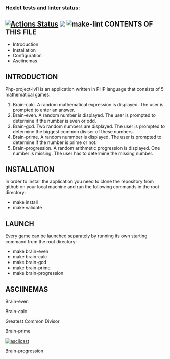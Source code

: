 ### Hexlet tests and linter status:
[![Actions Status](https://github.com/Ideriglazov/php-project-lvl1/workflows/hexlet-check/badge.svg)](https://github.com/Ideriglazov/php-project-lvl1/actions)
<a href="https://codeclimate.com/github/codeclimate/codeclimate/maintainability"><img src="https://api.codeclimate.com/v1/badges/a99a88d28ad37a79dbf6/maintainability" /></a>
![make-lint](https://github.com/Ideriglazov/php-project-lvl1/actions/workflows/make-lint.yml/badge.svg)
CONTENTS OF THIS FILE
---------------------

 * Introduction
 * Installation
 * Configuration
 * Asciinemas
 
 INTRODUCTION
 ------------
 
 Php-project-lvl1 is an application written in PHP language that consists of
 5 mathematical games:
 1. Brain-calc. A random mathematical expression is displayed. The user is prompted to enter an answer.
 2. Brain-even. A random number is displayed. The user is prompted to determine if the number is even or odd.
 3. Brain-gcd.  Two random numbers are displayed. The user is prompted to determine the biggest common diviser of these numbers.
 4. Brain-prime. A random nummber is displayed. The user is prompted to determine if the number is prime or not.
 5. Brain-progression. A random arithmetic progression is displayed. One number is missing. The user has to determine the missing number.
 
 INSTALLATION
 -------------
  
 In order to install the application you need to clone the repository from github on your local machine and
 run the following commands in the root directory:
 * make install
 * make validate
 
 LAUNCH
 ------
   
 Every game can be launched separately by running its own starting command from the root directory:
 * make brain-even
 * make brain-calc
 * make brain-gcd
 * make brain-prime
 * make brain-progression
 
 ASCIINEMAS
 ----------
 
 Brain-even
 <script id="asciicast-bh0VjxsSzk3tTOSnbcShuzgJm" src="https://asciinema.org/a/bh0VjxsSzk3tTOSnbcShuzgJm.js" async></script>

 Brain-calc
 <script id="asciicast-7b0I3ZCcc141X5DBouxe36Xoc" src="https://asciinema.org/a/7b0I3ZCcc141X5DBouxe36Xoc.js" async></script>
 
 Greatest Common Divisor
 <script id="asciicast-aOHRo2hoqZEpqyQ1rkAwd8FNK" src="https://asciinema.org/a/aOHRo2hoqZEpqyQ1rkAwd8FNK.js" async></script>
 
 Brain-prime
 <script id="asciicast-0RmIgJaVFEiqiTvSSC8vnW1lV" src="https://asciinema.org/a/0RmIgJaVFEiqiTvSSC8vnW1lV.js" async></script>
 [![asciicast](https://asciinema.org/a/0RmIgJaVFEiqiTvSSC8vnW1lV.svg)](https://asciinema.org/a/0RmIgJaVFEiqiTvSSC8vnW1lV)
 
 Brain-progression
 <script id="asciicast-0RmIgJaVFEiqiTvSSC8vnW1lV" src="https://asciinema.org/a/0RmIgJaVFEiqiTvSSC8vnW1lV.js" async></script>